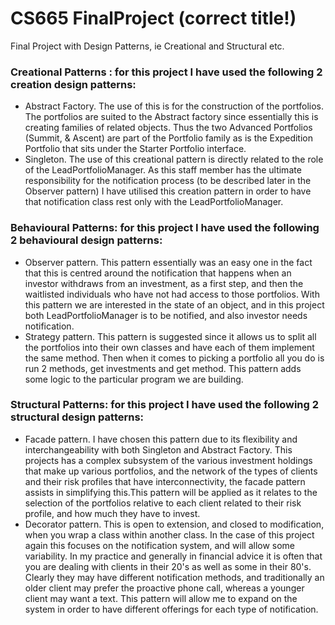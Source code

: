 # CS665 FinalProject (correct title!)
Final Project with Design Patterns, ie Creational and Structural etc. 

### Creational Patterns : for this project I have used the following 2 creation design patterns: 
- Abstract Factory.  The use of this is for the construction of the portfolios.  The portfolios are suited to the Abstract factory since essentially this is creating families of related objects. Thus the two Advanced Portfolios (Summit, & Ascent) are part of the Portfolio family as is the Expedition Portfolio that sits under the Starter Portfolio interface.
- Singleton.  The use of this creational pattern is directly related to the role of the LeadPortfolioManager.  As this staff member has the ultimate responsibility for the notification process (to be described later in the Observer pattern) I have utilised this creation pattern in order to have that notification class rest only with the LeadPortfolioManager.

### Behavioural Patterns:  for this project I have used the following 2 behavioural design patterns: 
- Observer pattern.  This pattern essentially was an easy one in the fact that this is centred around the notification that happens when an investor withdraws from an investment, as a first step, and then the waitlisted individuals who have not had access to those portfolios.  With this pattern we are interested in the state of an object, and in this project both LeadPortfolioManager is to be notified, and also investor needs notification.
- Strategy pattern.  This pattern is suggested since it allows us to split all the portfolios into their own classes and have each of them implement the same method.  Then when it comes to picking a portfolio all you do is run 2 methods, get investments and get method. This pattern adds some logic to the particular program we are building. 

### Structural Patterns:  for this project I have used the following 2 structural design patterns: 
- Facade pattern.  I have chosen this pattern due to its flexibility and interchangeability with both Singleton and Abstract Factory.  This projects has a complex subsystem of the various investment holdings that make up various portfolios, and the network of the types of clients and their risk profiles that have interconnectivity, the facade pattern assists in simplifying this.This pattern will be applied as it relates to the selection of the portfolios relative to each client related to their risk profile, and how much they have to invest.  
- Decorator pattern.  This is open to extension, and closed to modification, when you wrap a class within another class.  In the case of this project again this focuses on the notification system, and will allow some variability.  In my practice and generally in financial advice it is often that you are dealing with clients in their 20's as well as some in their 80's.  Clearly they may have different notification methods, and traditionally an older client may prefer the proactive phone call, whereas a younger client may want a text.  This pattern will allow me to expand on the system in order to have different offerings for each type of notification.  
